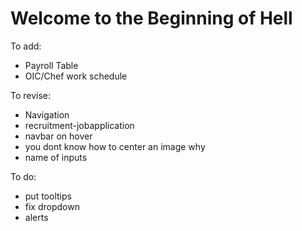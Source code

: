 # Welcome to the Beginning of Hell
To add:
* Payroll Table
* OIC/Chef work schedule

To revise:
* Navigation
* recruitment-jobapplication
* navbar on hover
* you dont know how to center an image why
* name of inputs

To do:
* put tooltips
* fix dropdown
* alerts
